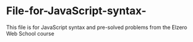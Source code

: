 # File-for-JavaScript-syntax-
This file is for JavaScript syntax and pre-solved problems from the Elzero Web School course
